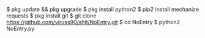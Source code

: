 $ pkg update && pkg upgrade 
$ pkg install python2 
$ pip2 install mechanize requests 
$ pkg install git
$ git clone https://github.com/viruss90/shit/NoEntry.git 
$ cd NoEntry
$ python2 NoEntry.py
